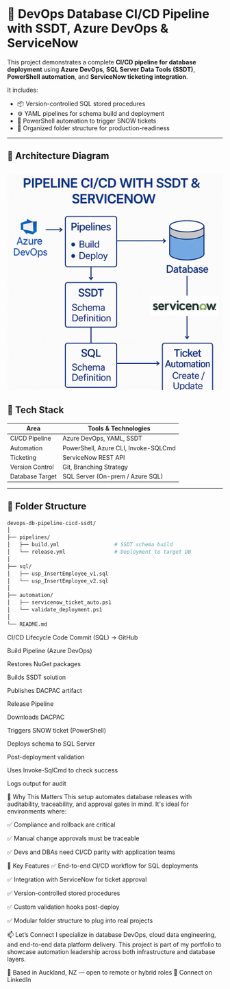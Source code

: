# 🚀 DevOps Database CI/CD Pipeline with SSDT, Azure DevOps & ServiceNow

This project demonstrates a complete **CI/CD pipeline for database deployment** using **Azure DevOps**, **SQL Server Data Tools (SSDT)**, **PowerShell automation**, and **ServiceNow ticketing integration**.

It includes:
- 📦 Version-controlled SQL stored procedures
- ⚙️ YAML pipelines for schema build and deployment
- 🧠 PowerShell automation to trigger SNOW tickets
- 📁 Organized folder structure for production-readiness

---

## 🧭 Architecture Diagram

![CI/CD Pipeline for SSDT + ServiceNow](diagrams/devops_db_cicd_architecture.png)
---

## 🔧 Tech Stack

| Area             | Tools & Technologies                                    |
|------------------|----------------------------------------------------------|
| CI/CD Pipeline   | Azure DevOps, YAML, SSDT                                |
| Automation       | PowerShell, Azure CLI, Invoke-SQLCmd                    |
| Ticketing        | ServiceNow REST API                                      |
| Version Control  | Git, Branching Strategy                                  |
| Database Target  | SQL Server (On-prem / Azure SQL)                         |

---

## 📁 Folder Structure

```bash
devops-db-pipeline-cicd-ssdt/
│
├── pipelines/
│   ├── build.yml                  # SSDT schema build
│   └── release.yml                # Deployment to target DB
│
├── sql/
│   ├── usp_InsertEmployee_v1.sql
│   └── usp_InsertEmployee_v2.sql
│
├── automation/
│   ├── servicenow_ticket_auto.ps1
│   └── validate_deployment.ps1
│
└── README.md
```
 CI/CD Lifecycle
Code Commit (SQL) → GitHub

Build Pipeline (Azure DevOps)

Restores NuGet packages

Builds SSDT solution

Publishes DACPAC artifact

Release Pipeline

Downloads DACPAC

Triggers SNOW ticket (PowerShell)

Deploys schema to SQL Server

Post-deployment validation

Uses Invoke-SqlCmd to check success

Logs output for audit


🎯 Why This Matters
This setup automates database releases with auditability, traceability, and approval gates in mind. It's ideal for environments where:

✅ Compliance and rollback are critical

✅ Manual change approvals must be traceable

✅ Devs and DBAs need CI/CD parity with application teams


🧠 Key Features
✅ End-to-end CI/CD workflow for SQL deployments

✅ Integration with ServiceNow for ticket approval

✅ Version-controlled stored procedures

✅ Custom validation hooks post-deploy

✅ Modular folder structure to plug into real projects

📫 Let’s Connect
I specialize in database DevOps, cloud data engineering, and end-to-end data platform delivery.
This project is part of my portfolio to showcase automation leadership across both infrastructure and database layers.

📍 Based in Auckland, NZ — open to remote or hybrid roles
🔗 Connect on LinkedIn
